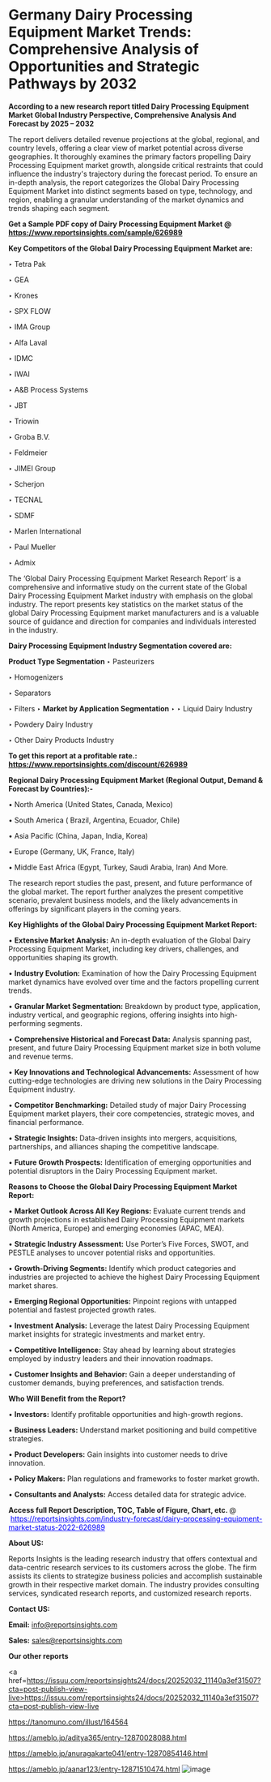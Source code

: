 # Germany Dairy Processing Equipment Market Trends: Comprehensive Analysis of Opportunities and Strategic Pathways by 2032

<strong>According to a new research report titled Dairy Processing Equipment Market Global Industry Perspective, Comprehensive Analysis And Forecast by 2025 – 2032</strong>

The report delivers detailed revenue projections at the global, regional, and country levels, offering a clear view of market potential across diverse geographies. It thoroughly examines the primary factors propelling Dairy Processing Equipment market growth, alongside critical restraints that could influence the industry's trajectory during the forecast period. To ensure an in-depth analysis, the report categorizes the Global Dairy Processing Equipment Market into distinct segments based on type, technology, and region, enabling a granular understanding of the market dynamics and trends shaping each segment.

<strong>Get a Sample PDF copy of Dairy Processing Equipment Market </strong><strong>@<a href=https://www.reportsinsights.com/sample/626989 style=color:#0000ff;> https://www.reportsinsights.com/sample/626989</a></strong></font>

<strong>Key Competitors of the Global Dairy Processing Equipment Market are:</strong>

‣ Tetra Pak

‣ GEA

‣ Krones

‣ SPX FLOW

‣ IMA Group

‣ Alfa Laval

‣ IDMC

‣ IWAI

‣ A&B Process Systems

‣ JBT

‣ Triowin

‣ Groba B.V.

‣ Feldmeier

‣ JIMEI Group

‣ Scherjon

‣ TECNAL

‣ SDMF

‣ Marlen International

‣ Paul Mueller

‣ Admix

The ‘Global Dairy Processing Equipment Market Research Report’ is a comprehensive and informative study on the current state of the Global Dairy Processing Equipment Market industry with emphasis on the global industry. The report presents key statistics on the market status of the global Dairy Processing Equipment market manufacturers and is a valuable source of guidance and direction for companies and individuals interested in the industry.

<strong>Dairy Processing Equipment Industry Segmentation covered are:</strong>

<strong>Product Type Segmentation</strong>
‣
Pasteurizers

‣ Homogenizers

‣ Separators

‣ Filters
‣ 
<strong>Market by Application Segmentation</strong>
‣
‣  Liquid Dairy Industry

‣ Powdery Dairy Industry

‣ Other Dairy Products Industry

<strong>To get this report at a profitable rate.: <a href=https://www.reportsinsights.com/discount/626989 style=color:#0000ff;>https://www.reportsinsights.com/discount/626989</a></strong></font>

<strong>Regional Dairy Processing Equipment Market (Regional Output, Demand &amp; Forecast by Countries):-</strong>

• North America (United States, Canada, Mexico)

• South America ( Brazil, Argentina, Ecuador, Chile)

• Asia Pacific (China, Japan, India, Korea)

• Europe (Germany, UK, France, Italy)

• Middle East Africa (Egypt, Turkey, Saudi Arabia, Iran) And More.

The research report studies the past, present, and future performance of the global market. The report further analyzes the present competitive scenario, prevalent business models, and the likely advancements in offerings by significant players in the coming years.

<strong>Key Highlights of the Global Dairy Processing Equipment Market Report:</strong>

• <strong>Extensive Market Analysis:</strong> An in-depth evaluation of the Global Dairy Processing Equipment Market, including key drivers, challenges, and opportunities shaping its growth.

• <strong>Industry Evolution:</strong> Examination of how the Dairy Processing Equipment market dynamics have evolved over time and the factors propelling current trends.

• <strong>Granular Market Segmentation:</strong> Breakdown by product type, application, industry vertical, and geographic regions, offering insights into high-performing segments.

• <strong>Comprehensive Historical and Forecast Data:</strong> Analysis spanning past, present, and future Dairy Processing Equipment market size in both volume and revenue terms.

• <strong>Key Innovations and Technological Advancements:</strong> Assessment of how cutting-edge technologies are driving new solutions in the Dairy Processing Equipment industry.

• <strong>Competitor Benchmarking:</strong> Detailed study of major Dairy Processing Equipment market players, their core competencies, strategic moves, and financial performance.

• <strong>Strategic Insights:</strong> Data-driven insights into mergers, acquisitions, partnerships, and alliances shaping the competitive landscape.

• <strong>Future Growth Prospects:</strong> Identification of emerging opportunities and potential disruptors in the Dairy Processing Equipment market.

<strong>Reasons to Choose the Global Dairy Processing Equipment Market Report:</strong>

• <strong>Market Outlook Across All Key Regions:</strong> Evaluate current trends and growth projections in established Dairy Processing Equipment markets (North America, Europe) and emerging economies (APAC, MEA).

• <strong>Strategic Industry Assessment:</strong> Use Porter’s Five Forces, SWOT, and PESTLE analyses to uncover potential risks and opportunities.

• <strong>Growth-Driving Segments:</strong> Identify which product categories and industries are projected to achieve the highest Dairy Processing Equipment market shares.

• <strong>Emerging Regional Opportunities:</strong> Pinpoint regions with untapped potential and fastest projected growth rates.

• <strong>Investment Analysis:</strong> Leverage the latest Dairy Processing Equipment market insights for strategic investments and market entry.

• <strong>Competitive Intelligence:</strong> Stay ahead by learning about strategies employed by industry leaders and their innovation roadmaps.

• <strong>Customer Insights and Behavior:</strong> Gain a deeper understanding of customer demands, buying preferences, and satisfaction trends.

<strong>Who Will Benefit from the Report?</strong>

• <strong>Investors:</strong> Identify profitable opportunities and high-growth regions.

• <strong>Business Leaders:</strong> Understand market positioning and build competitive strategies.

• <strong>Product Developers:</strong> Gain insights into customer needs to drive innovation.

• <strong>Policy Makers:</strong> Plan regulations and frameworks to foster market growth.

• <strong>Consultants and Analysts:</strong> Access detailed data for strategic advice.
</ul>
<strong>Access full Report Description, TOC, Table of Figure, Chart, etc. </strong>@  <a href=https://reportsinsights.com/industry-forecast/dairy-processing-equipment-market-status-2022-626989 style=color:#0000ff;>https://reportsinsights.com/industry-forecast/dairy-processing-equipment-market-status-2022-626989</a></font>

<strong><strong>About US</strong>:</strong>

Reports Insights is the leading research industry that offers contextual and data-centric research services to its customers across the globe. The firm assists its clients to strategize business policies and accomplish sustainable growth in their respective market domain. The industry provides consulting services, syndicated research reports, and customized research reports.

<strong>Contact US:</strong>

<p class=""""><b>Email:</b> <a href=mailto:info@reportsinsights.com>info@reportsinsights.com</a></p>
<p class=""""><b>Sales:</b> <a href=mailto:sales@reportsinsights.com>sales@reportsinsights.com</a></p>

<strong>Our other reports</strong>

<a href=https://issuu.com/reportsinsights24/docs/20252032_11140a3ef31507?cta=post-publish-view-live>https://issuu.com/reportsinsights24/docs/20252032_11140a3ef31507?cta=post-publish-view-live</a>

<a href=https://tanomuno.com/illust/164564>https://tanomuno.com/illust/164564</a>

<a href=https://ameblo.jp/aditya365/entry-12870028088.html>https://ameblo.jp/aditya365/entry-12870028088.html</a>

<a href=https://ameblo.jp/anuragakarte041/entry-12870854146.html>https://ameblo.jp/anuragakarte041/entry-12870854146.html</a>

<a href=https://ameblo.jp/aanar123/entry-12871510474.html>https://ameblo.jp/aanar123/entry-12871510474.html</a>
![image](https://github.com/user-attachments/assets/47dda3a4-c882-414f-a120-4a23447ed8d2)
